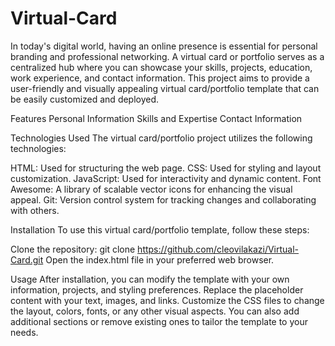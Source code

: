 # Virtual-Card

In today's digital world, having an online presence is essential for personal branding and professional networking. 
A virtual card or portfolio serves as a centralized hub where you can showcase your skills, projects, education, 
work experience, and contact information. 
This project aims to provide a user-friendly and visually appealing virtual card/portfolio template that can be 
easily customized and deployed.

Features
Personal Information
Skills and Expertise
Contact Information

Technologies Used
The virtual card/portfolio project utilizes the following technologies:

HTML: Used for structuring the web page.
CSS: Used for styling and layout customization.
JavaScript: Used for interactivity and dynamic content.
Font Awesome: A library of scalable vector icons for enhancing the visual appeal.
Git: Version control system for tracking changes and collaborating with others.

Installation
To use this virtual card/portfolio template, follow these steps:

Clone the repository: git clone https://github.com/cleovilakazi/Virtual-Card.git
Open the index.html file in your preferred web browser.

Usage
After installation, you can modify the template with your own information, projects, 
and styling preferences. Replace the placeholder content with your text, images, and 
links. Customize the CSS files to change the layout, colors, fonts, or any other visual 
aspects. You can also add additional sections or remove existing ones to tailor the template 
to your needs.

